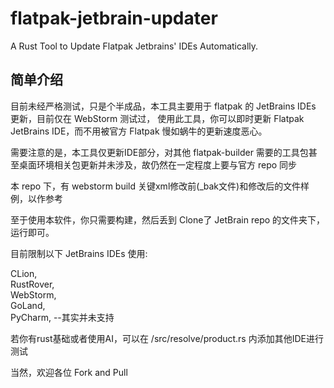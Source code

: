 # flatpak-jetbrain-updater
A Rust Tool to Update Flatpak Jetbrains' IDEs Automatically.

## 简单介绍

目前未经严格测试，只是个半成品，本工具主要用于 flatpak 的 JetBrains IDEs 更新，目前仅在 WebStorm 测试过， 使用此工具，你可以即时更新 Flatpak JetBrains IDE，而不用被官方 Flatpak 慢如蜗牛的更新速度恶心。  

需要注意的是，本工具仅更新IDE部分，对其他 flatpak-builder 需要的工具包甚至桌面环境相关包更新并未涉及，故仍然在一定程度上要与官方 repo 同步  

本 repo 下，有 webstorm build 关键xml修改前(_bak文件)和修改后的文件样例，以作参考  

至于使用本软件，你只需要构建，然后丢到 Clone了 JetBrain repo 的文件夹下，运行即可。  

目前限制以下 JetBrains IDEs 使用:  

CLion,  
RustRover,  
WebStorm,  
GoLand,  
PyCharm,  --其实并未支持

若你有rust基础或者使用AI，可以在 /src/resolve/product.rs 内添加其他IDE进行测试  

当然，欢迎各位 Fork and Pull  